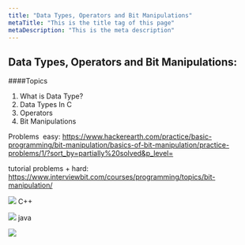 ```yaml
---
title: "Data Types, Operators and Bit Manipulations"
metaTitle: "This is the title tag of this page"
metaDescription: "This is the meta description"
---
```


## Data Types, Operators and Bit Manipulations:

####Topics

1.  What is Data Type?
2.  Data Types In C
3.  Operators
4.  Bit Manipulations

Problems 
easy: https://www.hackerearth.com/practice/basic-programming/bit-manipulation/basics-of-bit-manipulation/practice-problems/1/?sort_by=partially%20solved&p_level=
  
tutorial problems + hard: https://www.interviewbit.com/courses/programming/topics/bit-manipulation/


![](https://cdn-images-1.medium.com/max/800/1*UBLBC3HC-6PgCe7qsYbC0Q.png)
<span class="figcaption_hack">C++</span>

![](https://cdn-images-1.medium.com/max/800/0*9NIdkFV-Uz7l9OoF.jpg)
<span class="figcaption_hack">java</span>

![](https://cdn-images-1.medium.com/max/800/0*RrODTspXecAjE7_b.jpg)
